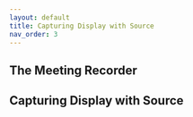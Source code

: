 ```yaml
---
layout: default
title: Capturing Display with Source
nav_order: 3
---
```


## The Meeting Recorder

## Capturing Display with Source
